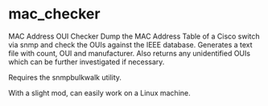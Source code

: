 # mac_checker
MAC Address OUI Checker
Dump the MAC Address Table of a Cisco switch via snmp and check the OUIs against the IEEE database.
Generates a text file with count, OUI and manufacturer.
Also returns any unidentified OUIs which can be further investigated if necessary.

Requires the snmpbulkwalk utility.

With a slight mod, can easily work on a Linux machine.

